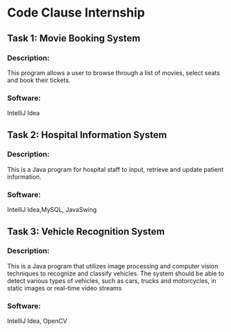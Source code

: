 # Code Clause Internship
## Task 1: Movie Booking System
### Description:
This program allows a user to browse through a list of movies, select seats and book their tickets.
### Software:
IntelliJ Idea  
## Task 2: Hospital Information System
### Description: 
This is a Java program for hospital staff to input, retrieve and update patient information.
### Software:
IntelliJ Idea,MySQL, JavaSwing
## Task 3: Vehicle Recognition System
### Description:
This is a Java program that utilizes image processing and computer vision techniques to recognize and classify vehicles. The system should be able to detect various types of vehicles, such as cars, trucks and motorcycles, in static images or real-time video streams
### Software:
IntelliJ Idea, OpenCV
